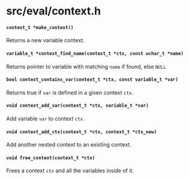 # src/eval/context.h

#### `context_t *make_context()`
Returns a new variable context.

#### `variable_t *context_find_name(context_t *ctx, const wchar_t *name)`
Returns pointer to variable with matching `name` if found, else `NULL`

#### `bool context_contains_var(context_t *ctx, const variable_t *var)`
Returns true if `var` is defined in a given context `ctx`.

#### `void context_add_var(context_t *ctx, variable_t *var)`
Add variable `var` to context `ctx`.

#### `void context_add_ctx(context_t *ctx, context_t *ctx_new)`
Add another nested context to an existing context.

#### `void free_context(context_t *ctx)`
Frees a context `ctx` and all the variables inside of it.

